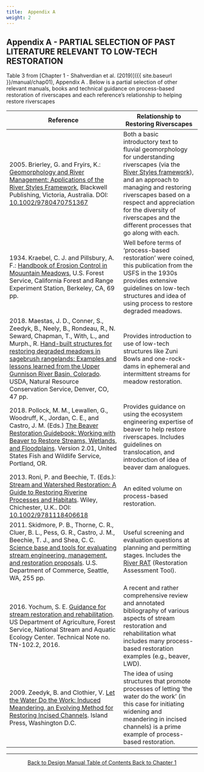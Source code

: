 ```yaml
---
title:  Appendix A
weight: 2
---
```


## Appendix A - PARTIAL SELECTION OF PAST LITERATURE RELEVANT TO LOW-TECH RESTORATION

Table 3 from [Chapter 1 - Shahverdian et al. (2019)]({{ site.baseurl }}/manual/chap01), Appendix A . Below is a partial selection of other relevant manuals, books and technical guidance on process-based restoration of riverscapes and each reference’s relationship to helping restore riverscapes 

| Reference                                                                                                                                                                                                                                                                                                                                           | Relationship to Restoring Riverscapes                                                                                                                                                                                                                                                                    |
|-----------------------------------------------------------------------------------------------------------------------------------------------------------------------------------------------------------------------------------------------------------------------------------------------------------------------------------------------------|----------------------------------------------------------------------------------------------------------------------------------------------------------------------------------------------------------------------------------------------------------------------------------------------------------|
| 2005. Brierley, G. and Fryirs, K.: [Geomorphology and River Management: Applications of the River Styles Framework](https://onlinelibrary.wiley.com/doi/book/10.1002/9780470751367), Blackwell Publishing, Victoria, Australia. DOI: [10.1002/9780470751367](http://dx.doi.org/10.1002/9780470751367)                                                                                                                                                                                      | Both a basic introductory text to fluvial geomorphology for understanding riverscapes (via the [River Styles framework](http://riverstyles.com)), and an approach to managing and restoring riverscapes  based on a respect and appreciation for the diversity of riverscapes and the different processes that go along with each. |
| 1934. Kraebel, C. J. and Pillsbury, A. F.: [Handbook of Erosion Control in Mouuntain Meadows](https://s3-us-west-2.amazonaws.com/etalweb.joewheaton.org/Workshops/CheapCheerful/2018/NRCS/Resources/Handbook+of+erosion+control+in+mountain+meadows.pdf), U.S. Forest Service, California Forest and Range Experiment Station, Berkeley, CA, 69 pp.                                                                                                                                                              | Well before terms of ‘process-based restoration’ were coined, this publication from the USFS in the 1930s provides extensive guidelines on low-tech structures and idea of using process to restore degraded meadows.                                                                                    |
| 2018. Maestas, J. D., Conner, S., Zeedyk, B., Neely, B., Rondeau, R., N. Seward, Chapman, T., With, L., and Murph., R. [Hand-built structures for restoring degraded meadows in sagebrush rangelands: Examples and lessons learned from the Upper Gunnison River Basin, Colorado](http://www.sagegrouseinitiative.com/wp-content/uploads/2018/05/CO-NRCS_Range_Technical_Note_40_Gunnison_Zeedyk-Structures_5-18.pdf).  USDA, Natural Resource Conservation Service, Denver, CO, 47 pp. | Provides introduction to use of low-tech structures like Zuni Bowls and one-rock-dams in ephemeral and intermittent streams for meadow restoration.                                                                                                                                                      |
| 2018. Pollock, M. M., Lewallen, G., Woodruff, K., Jordan, C. E., and Castro, J. M. (Eds.) [The Beaver Restoration Guidebook: Working with Beaver to Restore Streams, Wetlands, and Floodplains](http://www.fws.gov/oregonfwo/ToolsForLandowners/RiverScience/Beaver.asp). Version 2.01, United States Fish and Wildlife Service, Portland, OR.                                                                                | Provides guidance on using the ecosystem engineering expertise of beaver to help restore riverscapes. Includes guidelines on translocation, and introduction of idea of beaver dam analogues.                                                                                                            |
| 2013. Roni, P. and Beechie, T. (Eds.): [Stream and Watershed Restoration: A Guide to Restoring Riverine Processes and Habitats](https://onlinelibrary.wiley.com/doi/book/10.1002/9781118406618). Wiley, Chichester, U.K..  DOI: [10.1002/9781118406618](http://dx.doi.org/10.1002/9781118406618)                                                                                                                                                                                            | An edited volume on process-based restoration.                                                                                                                                                                                                                                                           |
| 2011. Skidmore, P. B., Thorne, C. R., Cluer, B. L., Pess, G. R., Castro, J. M., Beechie, T. J., and Shea, C. C. [Science base and tools for evaluating stream engineering, management, and restoration proposals](https://repository.library.noaa.gov/view/noaa/4020). U.S. Department of Commerce, Seattle, WA, 255 pp.                                                                                 | Useful screening and evaluation questions at planning and permitting stages. Includes the [River RAT](https://www.webapps.nwfsc.noaa.gov/apex/f?p=275:1::::::) (Restoration Assessment Tool).                                                                                                                                                                       |
| 2016. Yochum, S. E. [Guidance for stream restoration and rehabilitation](https://riversedgewest.org/sites/default/files/resource-center-documents/yochumusfs-nsaec-tn102-2gudncstrmrstrtnrhbltn.pdf). US Department of Agriculture, Forest Service, National Stream and Aquatic Ecology Center. Technical Note no. TN-102.2, 2016.                                                                                                                                               | A recent and rather comprehensive review and annotated bibliography of various aspects of stream restoration and rehabilitation what includes many process-based restoration examples (e.g., beaver, LWD).                                                                                               |
| 2009. Zeedyk, B. and Clothier, V. [Let the Water Do the Work: Induced Meandering, an Evolving Method for Restoring Incised Channels](https://www.chelseagreen.com/product/let-the-water-do-the-work/). Island Press, Washington D.C.                                                                                                                                                                                 | The idea of using structures that promote processes of letting ‘the water do the work’ (in this case for initiating widening and meandering in incised channels) is a prime example of process-based restoration.                                                                                        |

------
<div align="center">
	<a class="hollow button" href="{{ site.baseurl }}/manual"><i class="fa fa-arrow-circle-left" aria-hidden="true"></i>  Back to Design Manual Table of Contents <i class="fa fa-book" aria-hidden="true"></i></a>
	<a class="hollow button" href="{{ site.baseurl }}/manual/chap01"><i class="fa fa-arrow-circle-up" aria-hidden="true"></i>  Back to Chapter 1 </a>


</div>